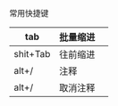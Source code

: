 常用快捷键

| tab      | 批量缩进 |      |
| -------- | -------- | ---- |
| shit+Tab | 往前缩进 |      |
| alt+/    | 注释     |      |
| alt+/    | 取消注释 |      |

